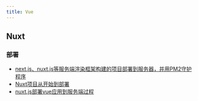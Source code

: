```yaml
---
title: Vue
---
```



## Nuxt

### 部署 
- [next.js、nuxt.js等服务端渲染框架构建的项目部署到服务器，并用PM2守护程序](https://segmentfault.com/a/1190000012774650)
- [Nuxt项目从开始到部署](https://segmentfault.com/a/1190000020452519?utm_source=tag-newest)
- [nuxt.js部署vue应用到服务端过程](https://segmentfault.com/a/1190000014450967)

